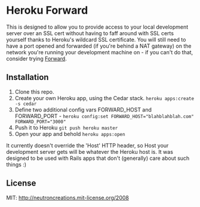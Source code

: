 # Heroku Forward

This is designed to allow you to provide access to your local development server over an SSL cert without having to faff around with SSL certs yourself thanks to Heroku's wildcard SSL certificate. You will still need to have a port opened and forwarded (if you're behind a NAT gateway) on the network you're running your development machine on - if you can't do that, consider trying [Forward](https://forwardhq.com).

## Installation

1. Clone this repo.
2. Create your own Heroku app, using the Cedar stack. `heroku apps:create -s cedar`
3. Define two additional config vars FORWARD_HOST and FORWARD_PORT - `heroku config:set FORWARD_HOST="blahblahblah.com" FORWARD_PORT="3000"`
4. Push it to Heroku `git push heroku master`
5. Open your app and behold `heroku apps:open`

It currently doesn't override the 'Host' HTTP header, so Host your development server gets will be whatever the Heroku host is. It was designed to be used with Rails apps that don't (generally) care about such things :)

## License

MIT: http://neutroncreations.mit-license.org/2008